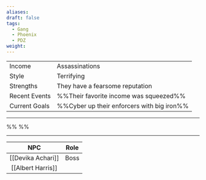 ```yaml
---
aliases: 
draft: false
tags:
  - Gang
  - Phoenix
  - PDZ
weight:
---
```

|               |                                            |
|:------------- |:------------------------------------------ |
| Income        | Assassinations                             |
| Style         | Terrifying                                 |
| Strengths     | They have a fearsome reputation            |
| Recent Events | %%Their favorite income was squeezed%%     |
| Current Goals | %%Cyber up their enforcers with big iron%% |

---
%%
%%


---
|        NPC        | Role |
|:-----------------:|:----:|
| [[Devika Achari]] | Boss |
| [[Albert Harris]] |      |



